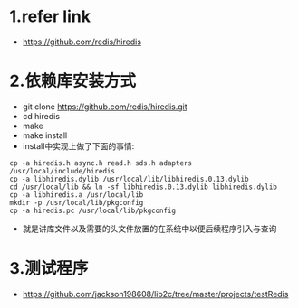 # 1.refer link
- https://github.com/redis/hiredis


# 2.依赖库安装方式
- git clone https://github.com/redis/hiredis.git
- cd hiredis
- make
- make install
- install中实现上做了下面的事情:

```
cp -a hiredis.h async.h read.h sds.h adapters /usr/local/include/hiredis
cp -a libhiredis.dylib /usr/local/lib/libhiredis.0.13.dylib
cd /usr/local/lib && ln -sf libhiredis.0.13.dylib libhiredis.dylib
cp -a libhiredis.a /usr/local/lib
mkdir -p /usr/local/lib/pkgconfig
cp -a hiredis.pc /usr/local/lib/pkgconfig
```

- 就是讲库文件以及需要的头文件放置的在系统中以便后续程序引入与查询

# 3.测试程序
- https://github.com/jackson198608/lib2c/tree/master/projects/testRedis

